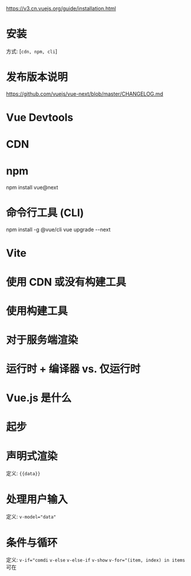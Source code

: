 https://v3.cn.vuejs.org/guide/installation.html

# 安装
方式: [`cdn, npm, cli`]

# 发布版本说明
https://github.com/vuejs/vue-next/blob/master/CHANGELOG.md

# Vue Devtools


# CDN
<script src="https://unpkg.com/vue@next"></script>

# npm
npm install vue@next

# 命令行工具 (CLI)
npm install -g @vue/cli
vue upgrade --next

# Vite


# 使用 CDN 或没有构建工具


# 使用构建工具


# 对于服务端渲染


# 运行时 + 编译器 vs. 仅运行时



# Vue.js 是什么


# 起步


# 声明式渲染
定义: `{{data}}`

# 处理用户输入
定义: `v-model="data"`

# 条件与循环
定义: `v-if="comdi` `v-else` `v-else-if` `v-show` `v-for="(item, index) in items`
可在<template> 元素上使用 v-if 条件渲染分组
利用带有 v-for 的 <template> 来循环渲染一段包含多个元素的内容
v-if 有更高的切换开销，而 v-show 有更高的初始渲染开销
v-if 的优先级比 v-for 更高

# 组件化应用构建


# 与自定义元素的关系
最突出的是`跨组件数据流、自定义事件通信以及构建工具集成`

# 创建一个应用实例
Vue.createApp(Option) => vm

# 根组件
即`应用实例`


# 生命周期钩子
[1]`beforeCreate`回调触发
[2]`create`回调触发
[3]`beforeMount`回调触发
[4]`mounted`回调触发
[5]``回调触发
[6]`beforeUpdate`回调触发
[7]`Updated`回调触发
[8]`beforeUnmount`回调触发
[9]`unmounted`回调触发

# 插值
可配合`v-one, v-html`指令
可配合`JavaScript` 表达式

# 指令
可配合`动态参数`
可配合`修饰符`
可使用缩写形式`:, @, `

# 注意事项
`对动态参数值约定, 对动态参数表达式约定`

# Data Property
Vue.createApp(Options) => vm
Options: Object
Options.data: () => datas

# 方法
Vue.createApp(Options) => vm
Options: Object
Options.methods: Object

# 防抖和节流
<script src="https://unpkg.com/lodash@4.17.20/lodash.min.js"></script>
_.debounce(function() { callback }, 500)

# 计算属性
Vue.createApp(Options) => vm
Options: Object
Options.watch: Object
Options.watch: function(newValu, oldValu){}

# 监听器
Vue.createApp(Options) => vm
Options: Object
Options.computed: Object

# 计算属性缓存 vs 方法
计算属性是基于它们的反应`依赖关系缓存`的

# 计算属性的 Setter
Vue.createApp(Options) => vm
Options: Object
Options.computed: Object
Options.computed.demo: Fuction | Object
Options.computed.demo: {
    get: function(){return newValu}
    set: function(){}
}

# HTML Class对象语法
{clasName: cond}

# HTML Class数组语法
[data]

# 在组件上使用
`多个根元素`使用 `$attrs` 组件属性执行此操作

# 绑定内联样式 对象语法
其实是一个 JavaScript 对象
{cssProp: data}

# 数组语法
可以将多个样式对象应用到同一个元素上

# 自动添加前缀
在 :style 中使用需要 (浏览器引擎前缀) vendor prefixes 的 CSS property 时

# 多重值
可以为 style 绑定中的 property 提供一个包含多个值的数组, 这样写只会渲染数组中最后一个被浏览器支持的值
{cssProp: Array}


# 维护状态
而是就地更新每个元素, 只适用于不依赖子组件状态或临时 DOM 状态 (例如：表单输入值) 的列表渲染输出。

# 变更方法
Vue 将被侦听的数组的变更方法进行了包裹，所以它们也将会触发视图更新
包裹过的方法包括： `push(), pop(), shift(), unshift(), splice(), sort(), reverse()`


# 替换数组 非变更方法
filter()、concat() 和 slice()


# 监听事件
绑定：<Dom @event="eventHandle"></Dom>
定义：Vue.createApp(Options) => vm
Options: Object
Options.methods: Object
Options.methods.demo: Fuction

# 多事件处理器
`逗号`运算符分隔

# 事件修饰符
`.stop, .prevent, .capture, .self, .once, .passive,`
使用修饰符时，顺序很重要

# 按键修饰符
https://developer.mozilla.org/en-US/docs/Web/API/KeyboardEvent/key/Key_Values

# 按键别名
`.enter, .tab, .delete, .esc, .space, .up, .down, .left, .right`

# 系统修饰键
`.ctrl, .alt, .shift, .meta,`

# .exact 修饰符
.exact 修饰符允许你控制由精确的系统修饰符组合触发

# 鼠标按钮修饰符
`.left, .right, .middle,`

# 表单输入绑定 基础用法
声明初始值。
v-model 在内部为不同的输入元素使用不同的 property 并抛出不同的事件：
`text` 和 `textarea` 元素使用 `value` property 和 `input` 事件；
`checkbox` 和 `radio` 使用 `checked` property 和 `change` 事件；
`select` 字段将 `value` 作为 prop 并将 `change` 作为事件。

# 文本 (Text)
v-model="data"
data:String

# 多行文本 (Textarea)
v-model="data"
data:String

# 复选框 (Checkbox)
v-model="data"
data: Boolean | Array | String
<input type="checkbox" v-model="toggle" true-value="yes" false-value="no" />

# 单选框 (Radio)
v-model="data"
data:String

# 选择框 (Select)
v-model="data"
data:String

# 修饰符
`.lazy, .number, trim`

# 子传父事件
绑定：<Comp @even="evenHand"></Comp>
传递：<Dom $emit="even"></Dom>

# 父传子事件
传递：<Dom prop="propValu"></Dom>
接受: vm.props: Array | Object

# 动态组件
可匹配已注册组件的名字，或一个组件的选项对象

# 解析 DOM 模板时的注意事项
哪些元素可以出现在其内部是有严格限制的， 会被作为无效的内容提升到外部，并导致最终渲染结果出错
HTML attribute 名不区分大小写，因此浏览器将所有大写字符解释为小写

# 组件名
字母全小写且必须包含一个连字符)

# 全局注册
rootVm.component(compName, Options)

# 局部注册
Vue.createApp(Option)
options.component: Object
options.component.compA: {compName: compB}局部注册compB

# 模块系统


# 在模块系统中局部注册
[1]import comp from path;
[2]vm.components:{comp}

# 传递静态或动态的 Prop
使用`:`指令

# 传入一个数字
使用`:`指令

# 传入一个布尔值
使用`:`指令

# 传入一个数组
使用`:`指令

# 传入一个对象
使用`:`指令

# 传入一个对象的所有 property
使用`:`指令

# 单向数据流
两种常见的试图变更一个 prop 的情形
prop 用来传递一个初始值；这个子组件接下来希望将其作为一个本地的 prop 数据来使用
这个 prop 以一种原始的值传入且需要进行转换

# Prop 验证 
可多个可能的类型
vm.props: Array | Object
vm.props.demo: natiFucnName | Object
vm.props.demo: {type,required, default}

# Attribute 继承
一个非 prop 的 attribute 是指传向一个组件，但是该组件并没有相应 props 或 emits 定义的 attribute。 常见的示例包括 class、style 和 id 
非 prop attribute 将自动添加到根节点的 attribute 中

# 禁用 Attribute 继承
vm.inheritAttrs: Array

# 多个根节点上的 Attribute 继承
显式绑定 $attrs: <Dom v-bind="$attrs"></Dom>

# 事件名
建议使用 kebab-case 事件监听器

# 验证抛出的事件
定义已发出的事件: vm.emits: Array | Object
vm.emits: {click, submit}
vm.emits.submit: function(emitArg){}

# v-model 参数
组件上的 v-model 使用 modelValue 作为 prop 和 update:modelValue 作为事件

# 多个 v-model 绑定


# 处理 v-model 修饰符


# 插槽
定义:<slot name="name"></slot>
使用:<template #name></template>

# 渲染作用域
父级模板里的所有内容都是在父级作用域中编译的；子模板里的所有内容都是在子作用域中编译的

# 作用域插槽
<template v-slot:slotName="demo">{{ demo }}</template>

# 解构插槽 Prop
使用`{}`进行解构

# 动态插槽名
使用`[]`

# 具名插槽的缩写
使用`#`

# Provide / Inject
场景: 一些深度嵌套的组件，而深层的子组件只需要父组件的部分内容
vm.provid: Object
vm.provid.demo: any | Function
vm.inject: Array

# Provide / Inject 处理响应性
vm.provid.demo: function(){return { data: Vue.computed(() => this.data.length) }}

# 在动态组件上使用keep-alive
以避免反复渲染导致的性能问题

# 异步组件
[1]const { createApp, defineAsyncComponent } = Vue
[2]const AsyncComp = defineAsyncComponent(() => new Promise((resolve, reject) => { resolve({ template: '<div>I am async!</div>' })}))
[3]rootVm.component('async-example', AsyncComp)

把 webpack 2 和 ES2015 语法相结合后
[1]import { defineAsyncComponent } from 'vue'
[2]const AsyncComp = defineAsyncComponent(() => import('./components/AsyncComponent.vue') )
[3]rootVm.component('async-example', AsyncComp)

# 异步组件与Suspense一起使用

# 模板引用
ref attribute 为子组件或 HTML 元素指定引用 ID
调用: this.$refs.input
可以向组件本身添加另一个 ref，并使用它从父组件触发 focusInput 事件

# 处理边界情况


# 过渡 & 动画概述


# 进入过渡 & 离开过渡


# 列表过渡


# 状态过渡


# 单元素/组件的过渡


# 过渡class


# CSS 过渡


# CSS 动画


# 自定义过渡 class 类名


# 同时使用过渡和动画


# 显性的过渡持续时间


# JavaScript 钩子


# 初始渲染的过渡


# 多个元素的过渡


# 过渡模式


# 多个组件之间过渡


# 列表的进入/离开过渡


# 列表的移动过渡


# 列表的交错过渡


# 可复用的过渡


# 动态过渡


# 状态动画与侦听器


# 动态状态过渡


# 把过渡放到组件里


# 赋予设计以生命


# 介绍


# Setup


# 生命周期钩子



# 模板引用


# 基础


# 选项合并


# 全局 mixin


# 自定义选项合并策略


# 简介


# 钩子函数


# 动态指令参数


# 函数简写


# 对象字面量


# 在组件中使用


# 与 Vue components 一起使用


# 在同一目标上使用多个 teleport


# DOM 树


# 虚拟 DOM 树


# h() 参数


# 完整实例


# 约束


# VNodes 必须唯一


# 使用 JavaScript 代替模板功能


# v-if 和 v-for


# v-model


# v-on


# 插槽


# JSX


# 模板编译


# 编写插件


# 使用插件


# 深入响应性原理


# 响应性基础


# 响应式计算和侦听


# 虚拟 DOM


# 声明响应式 property


# 异步更新队列


# 介绍


# 怎么看待关注点分离？


# 起步


# 在线演示


# 针对刚接触 JavaScript 模块开发系统的用户


# 针对高阶用户


# 使用 rollup 构建


# 介绍


# 单元测试


# 介绍


# 选择框架


# 框架


# 组件测试


# 介绍


# 选择框架


# 推荐


# 端到端 (E2E) 测试


# 介绍


# 选择框架


# 推荐


# NPM 包中的官方声明


# 推荐配置


# Webpack 配置


# 开发工具


# 项目创建


# 编辑器支持


# 定义 Vue 组件


# 与 Options API 一起使用


# 注解返回类型


# 注解 Props


# 注解 emit


# 与组合式 API 一起使用


# 类型声明 refs


# 类型声明 reactive


# 类型声明 computed


# 介绍


# 混合应用开发


# Capacitor


# NativeScript


# 开启生产环境模式


# 不使用构建工具


# 使用构建工具


# 预编译模板


# 提取组件CSS


# 跟踪运行时错误


# 官方 Router


# 从零开始简单的路由


# 整合第三方路由


# SSR 完全指南


# Nuxt.js


# Quasar Framework SSR + PWA


# 跳过链接


# 组织内容


# 标题


# 地标


# 表单


# 标签


# 占位符


# 用法说明


# 隐藏内容


# 按钮


# 表单


# 标签


# 占位符


# 用法说明


# 隐藏内容


# 按钮


# 网络内容无障碍指南 (WCAG)


# WCAG 2.1 四大指导原则 (缩写 POUR)：


# Web 可访问性倡议——可访问的富互联网应用程序 (WAI-ARIA)


# 文档


# 辅助技术


# 测试


# 用户


